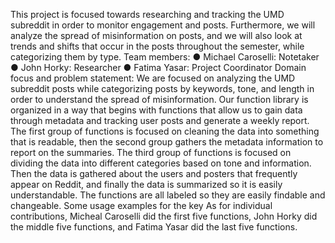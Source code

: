 This project is focused towards researching and tracking the UMD subreddit in order to monitor engagement and posts. Furthermore, we will analyze the spread of misinformation on posts, and we will also look at trends and shifts that occur in the posts throughout the semester, while categorizing them by type.
Team members: ● Michael Caroselli: Notetaker ● John Horky: Researcher ● Fatima Yasar: Project Coordinator
Domain focus and problem statement: We are focused on analyzing the UMD subreddit posts while categorizing posts by keywords, tone, and length in order to understand the spread of misinformation.
Our function library is organized in a way that begins with functions that allow us to gain data through metadata and tracking user posts and generate a weekly report. The first group of functions is focused on cleaning the data into something that is readable, then the second group gathers the metadata information to report on the summaries. The third group of functions is focused on dividing the data into different categories based on tone and information. Then the data is gathered about the users and posters that frequently appear on Reddit, and finally the data is summarized so it is easily understandable. The functions are all labeled so they are easily findable and changeable. 
Some usage examples for the key 
As for individual contributions, Micheal Caroselli did the first five functions, John Horky did the middle five functions, and Fatima Yasar did the last five functions.

